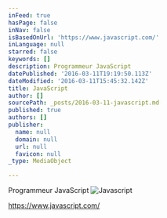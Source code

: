```yaml
---
inFeed: true
hasPage: false
inNav: false
isBasedOnUrl: 'https://www.javascript.com/'
inLanguage: null
starred: false
keywords: []
description: Programmeur JavaScript
datePublished: '2016-03-11T19:19:50.113Z'
dateModified: '2016-03-11T15:45:32.142Z'
title: JavaScript
author: []
sourcePath: _posts/2016-03-11-javascript.md
published: true
authors: []
publisher:
  name: null
  domain: null
  url: null
  favicon: null
_type: MediaObject

---
```

Programmeur JavaScript
![Javascript](https://s3-us-west-2.amazonaws.com/the-grid-img/p/6b6dfb4f8a1a1330bfdb636d028dcb0e61d76e3f.png)

https://www.javascript.com/